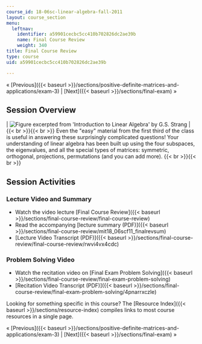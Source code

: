 ```yaml
---
course_id: 18-06sc-linear-algebra-fall-2011
layout: course_section
menu:
  leftnav:
    identifier: a59901cecbc5cc410b702826dc2ae39b
    name: Final Course Review
    weight: 340
title: Final Course Review
type: course
uid: a59901cecbc5cc410b702826dc2ae39b

---
```


« [Previous]({{< baseurl >}}/sections/positive-definite-matrices-and-applications/exam-3) | [Next]({{< baseurl >}}/sections/final-exam) »

Session Overview
----------------

| ![Figure excerpted from 'Introduction to Linear Algebra' by G.S. Strang](/coursemedia/18-06sc-linear-algebra-fall-2011/1b8ec766687ef5d4a6536ef2b1e89e2c_Final_Course_Review.jpg) |  {{< br >}}{{< br >}} Even the "easy" material from the first third of the class is useful in answering these surprisingly complicated questions! Your understanding of linear algebra has been built up using the four subspaces, the eigenvalues, and all the special types of matrices: symmetric, orthogonal, projections, permutations (and you can add more). {{< br >}}{{< br >}}  

Session Activities
------------------

### Lecture Video and Summary

*   Watch the video lecture [Final Course Review]({{< baseurl >}}/sections/final-course-review/final-course-review)
*   Read the accompanying [lecture summary (PDF)]({{< baseurl >}}/sections/final-course-review/mit18_06scf11_finalrevsum)
*   [Lecture Video Transcript (PDF)]({{< baseurl >}}/sections/final-course-review/final-course-review/rwvi4vx4cdc)

### Problem Solving Video

*   Watch the recitation video on [Final Exam Problem Solving]({{< baseurl >}}/sections/final-course-review/final-exam-problem-solving)
*   [Recitation Video Transcript (PDF)]({{< baseurl >}}/sections/final-course-review/final-exam-problem-solving/4pnarrxczle)

Looking for something specific in this course? The [Resource Index]({{< baseurl >}}/sections/resource-index) compiles links to most course resources in a single page.

« [Previous]({{< baseurl >}}/sections/positive-definite-matrices-and-applications/exam-3) | [Next]({{< baseurl >}}/sections/final-exam) »